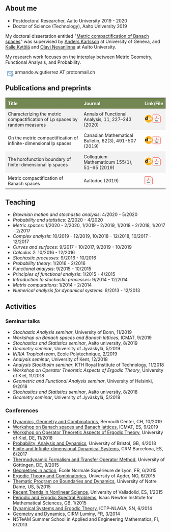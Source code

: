 ## About me

- Postdoctoral Researcher, Aalto University 2019 - 2020 
- Doctor of Science (Technology), Aalto University 2019

My doctoral dissertation entitled "[Metric compactification of Banach spaces](https://aaltodoc.aalto.fi/handle/123456789/41224)" 
was supervised by [Anders Karlsson](http://www.unige.ch/math/folks/karlsson/) at University of Geneva, 
and [Kalle Kytölä](https://math.aalto.fi/~kkytola/) and [Olavi Nevanlinna](https://math.aalto.fi/en/people/olavi.nevanlinna) 
at Aalto University.

My research work focuses on the interplay between Metric Geometry, Functional Analysis, and Probability. 

<img src="./e-mail.png" align="left" width="30" height="30">  armando.w.gutierrez AT protonmail.ch


## Publications and preprints

<style>
table {
 <! border-collapse: collapse;>
  width: 100%;
}

th, td {
  text-align: left;
  padding: 8px;
}

tr:nth-child(even){background-color: #f2f2f2}

th {
  background-color: #738752;
  color: white;
}
</style>

<body>
<table>
  <tr>
    <th>Title</th>
    <th>Journal</th>
    <th>Link/File</th>
  </tr>
  <tr>
    <td>Characterizing the metric compactification of Lp spaces by random measures</td>
    <td>Annals of Functional Analysis, 11, 227–243 (2020)</td>
    <td> <a href="https://link.springer.com/content/pdf/10.1007/s43034-019-00024-1.pdf" target="_blank">
      <img src="./DOI_logo.svg.png" align="left" width="25" height="25" /></a>
      <a href="./Lpmetricfunctionals.pdf" target="_blank">
      <img src="./PDF_file_icon.svg.png" width="25" height="25" /></a>
    </td>
  </tr>
  <tr>
    <td>On the metric compactification of infinite-dimensional lp spaces</td>
    <td>Canadian Mathematical Bulletin, 62(3), 491-507 (2019) </td>
    <td> <a href="https://doi.org/10.4153/S0008439518000681" target="_blank">
      <img src="./DOI_logo.svg.png" align="left" width="25" height="25" /></a>
      <a href="./lpcompactification_onlinefirst.pdf" target="_blank">
      <img src="./PDF_file_icon.svg.png" width="25" height="25" /></a>
    </td>
  </tr>
  <tr>
    <td>The horofunction boundary of finite-dimensional lp spaces</td>
    <td>Colloquium Mathematicum 155(1), 51-65 (2019)</td>
    <td> <a href="https://doi.org/10.4064/cm7320-3-2018" target="_blank">
      <img src="./DOI_logo.svg.png" align="left" width="25" height="25" /></a>
      <a href="./lphoroboundary_onlinefirst.pdf" target="_blank">
      <img src="./PDF_file_icon.svg.png" width="25" height="25" /></a>
    </td>
  </tr>
  <tr>
    <td>Metric compactification of Banach spaces</td>
    <td>Aaltodoc (2019)</td>
    <td> <a href="https://aaltodoc.aalto.fi/bitstream/handle/123456789/41224/isbn9789526088112.pdf" target="_blank">
      <img src="./PDF_file_icon.svg.png" width="25" height="25" /></a>
    </td>
</tr>
</table>
</body>

## Teaching
- _Brownian motion and stochastic analysis_: 4/2020 - 5/2020
- _Probability and statistics_: 2/2020 - 4/2020
- _Metric spaces_: 1/2020 - 2/2020, 1/2019 - 2/2019, 1/2018 - 2/2018, 1/2017 - 2/2017
- _Complex analysis_: 10/2019 - 12/2019, 10/2018 - 12/2018, 10/2017 - 12/2017
- _Curves and surfaces_: 9/2017 - 10/2017, 9/2019 - 10/2019
- _Calculus 2_: 10/2016 - 12/2016
- _Stochastic processes_: 9/2016 - 10/2016
- _Probability theory_: 1/2016 - 2/2016
- _Functional analysis_: 9/2015 - 10/2015
- _Principles of functional analysis_: 1/2015 - 4/2015
- _Introduction to stochastic processes_: 9/2014 - 12/2014
- _Matrix computations_: 1/2014 - 2/2014
- _Numerical analysis for dynamical systems_: 9/2013 - 12/2013

## Activities

### Seminar talks

- _Stochastic Analysis seminar_, University of Bonn, 11/2019
- _Workshop on Banach spaces and Banach lattices_, ICMAT, 9/2019
- _Stochastics and Statistics seminar_, Aalto university, 8/2019
- _Geometry seminar_, University of Jyväskylä, 5/2019
- _INRIA Tropical team_, Ecole Polytechnique, 2/2019
- _Analysis seminar_, University of Kent, 12/2018
- _Analysis Stockholm seminar_, KTH Royal Institute of Technology, 11/2018
- _Workshop on Operator Theoretic Aspects of Ergodic Theory_, University of Kiel, 11/2018
- _Geometric and Functional Analysis seminar_, University of Helsinki, 9/2018
- _Stochastics and Statistics seminar_, Aalto university, 8/2018
- _Geometry seminar_, University of Jyväskylä, 5/2018

### Conferences

- [Dynamics, Geometry and Combinatorics](https://bernoulli.epfl.ch/events/1489), Bernoulli Center, CH, 10/2019
- [Workshop on Banach spaces and Banach lattices](https://www.icmat.es/congresos/2019/BSBL/), ICMAT, ES, 9/2019
- [Workshop on Operator Theoretic Aspects of Ergodic Theory](https://www.math.uni-kiel.de/analysis/en/haase/otet07), University of Kiel, DE, 11/2018
- [Probability, Analysis and Dynamics](https://people.maths.bris.ac.uk/~mb13434/pad18/), University of Bristol, GB, 4/2018
- [Finite and Infinite-dimensional Dynamical Systems](http://www.crm.cat/en/Activities/Curs_2016-2017/Pages/C_FIDDS.aspx), CRM Barcelona, ES, 6/2017
- [Thermodynamic Formalism and Transfer Operator Method](https://www.uni-math.gwdg.de/Spirit2015/), University of Göttingen, DE, 9/2015
- [Geometries in action](http://geometrie.math.cnrs.fr/english.html), École Normale Supérieure de Lyon, FR, 6/2015
- [Ergodic Theory and Combinatorics](http://docplayer.net/36069198-Ergodic-theory-and-combinatorics-conference-university-of-agder-kristiansand.html), University of Agder, NO, 6/2015
- [Thematic Program on Boundaries and Dynamics](https://www3.nd.edu/~cmnd/programs/cmnd2015/conference/), University of Notre Dame, US, 5/2015
- [Recent Trends in Nonlinear Science](http://www.dance-net.org/rtns2015/), University of Valladolid, ES, 1/2015
- [Periodic and Ergodic Spectral Problems](https://www.newton.ac.uk/event/pep), Isaac Newton Institute for Mathematical Sciences, GB, 1/2015
- [Dynamical Systems and Ergodic Theory](http://indico.ictp.it/event/a13242/), ICTP-NLAGA, SN, 6/2014
- [Geometry and Dynamics](https://hasselblatttroubetzkoy.weebly.com/other-event.html), CIRM Luminy, FR, 3/2014
- N5TeAM Summer School in Applied and Engineering Mathematics, FI, 8/2013

